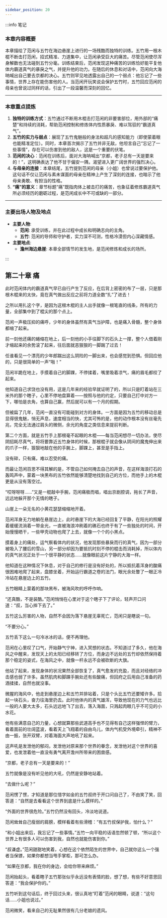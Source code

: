 ```yaml
---
sidebar_position: 20
---
```


:::info 笔记

### 本章内容概要

本章描绘了范闲与五竹在海边悬崖上进行的一场残酷而独特的训练。五竹用一根木棍不断击打范闲，招式精准、力道集中，让范闲承受巨大的痛苦。尽管范闲使尽浑身解数也无法碰到五竹分毫。训练结束后，范闲发现这种痛苦的训练恰好能平复他体内霸道真气的暴戾之气，并提升他的功力。在随后的休息和对话中，范闲向大海呐喊出自己要去京都的决心。五竹则罕见地透露出自己的一个弱点：他忘记了一些事情，世界上存在能伤害他的人。当范闲开玩笑说会保护五竹时，五竹回应范闲的母亲也曾说过同样的话，引出了一段温馨而深刻的回忆。

---

### 本章重点提炼

1.  **独特的训练方式**：五竹通过不断用木棍击打范闲的非要害部位，用外部的“痛楚”和持续的消耗，帮助范闲控制和修炼体内性质暴戾、难以驾驭的“霸道真气”。
2.  **五竹的实力与弱点**：展现了五竹鬼魅般的身法和超凡的感知能力（即使蒙着眼也能精准定位）。同时，本章首次揭示了五竹并非无敌，他坦言自己“忘记了一些事情”，存在可以伤害到他的敌人，这是一个重要的伏笔。
3.  **范闲的决心**：范闲在训练后，面对大海呐喊出“京都，老子总有一天是要来的！”，这明确表达了他不甘于偏安一隅，渴望进入更广阔世界的强烈决心。
4.  **与母亲的连接**：本章结尾，五竹提到范闲的母亲（小姐）也曾说过要保护他。这句话不仅让范闲与素未谋面的母亲在精神上产生了深刻的连接，也暗示了他母亲勇敢、有担当的性格。
5.  **“痛”的意义**：章节标题“痛”既指肉体上被击打的痛苦，也象征着修炼霸道真气所必须经历的磨砺过程，是范闲成长中不可或缺的一部分。

---

### 主要出场人物及地点

* **主要人物**:
    * **范闲**: 承受训练，并在此过程中成长和明确志向的主角。
    * **五竹**: 范闲的导师和守护者，实力深不可测，性格冷漠但内心深藏情感。
* **主要地点**:
    * **澹州海边悬崖**: 本章全部情节的发生地，是范闲修炼和成长的场所。

:::

## 第二十章 **痛**

此时范闲体内的霸道真气早已自行产生了反应，在后背上密密的布了一层，只是那根木棍来的太快，竟在真气做出反应之前将力道全数“扎”了进去！

之所以用扎这个字，是因为这根木棍的主人出手就像一根笔直的线条，所有的力量，全部集中到了棍尖的那个点上。

范闲一声极压抑的痛呼，少年的身体虽然有真气当护障，也是痛入骨髓，整个身体都缩了起来。

前一刻他还痛的蜷缩在地上，后一刻他的小手往脚下的石头上一撑，整个人借着刚才缩起来的余势滚了起来，往后面就恶狠狠的一脚踹了过去！

任谁看见一个漂亮的少年郎踹出这么阴险的一脚出来，也会感觉到恐惧。但回应他的，只是很简单的一声“啪！”

范闲半跪在地上，手摸着自己的脚踝，不停揉着，嘴里吸着凉气，痛的眉毛都绞了起来。

他知道自己求饶也没有用，这是几年来的经验早就证明了的，所以只是盯着站在三米外的那个瞎子，心里不停地盘算着——按照与他的约定，只要自己打中对方一下，哪怕是衣角，也算自己赢，然后就可以有一个月的假期。

但被扁了几年，范闲一直没有可能碰到对方的身体。一方面是因为五竹的移动总是显得很鬼魅，悄无声息，速度相当的快，尤其可怖的是，他的动作根本没有丝毫先兆，完全无法通过肩头的微侧，余光的角度之类信息来提前判断。

第二个方面，就是五竹手上那根毫不起眼的木棍——每当范闲想尽一切办法，使尽阴招耗尽真气，将将要靠近五竹身体的时候，那根棍子就会像从阴间的魔鬼伸出来的爪子一样，狠狠地敲在他的手腕上，脚踝上，甚至是手指上。

没有碎，只有痛，难以忍受的痛。

而最让范闲百思不得其解的是，不管自己如何掩去自己的声音，在这样海浪打石的轰鸣声中，蒙着一块黑布的五竹依然能够清楚地找到自己的方位，而他手上的木棍更是从没有落空过。

“哎呀呀呀……”又是一棍敲中手腕，范闲痛极而唱，唱出京剧腔调，拖长了声音，远远地躲开那个无情的瞎子。

山崖上一朵无名的小黄花瑟瑟缩缩地开着。

范闲浑身无力地躺在悬崖边上，此时悬崖下的大海已经回复了平静，在阳光的照耀着缓缓流淌着一带金光，一直被海浪冲刷着的礁石也终于有了一些独处的时间，开始慢慢晒干，一些甲壳动物也爬了上去，就像一个个的小黑点。

摸着身上的痛处，运气察看体内的状况，他发现那些暴戾而行的真气，因为一部分被吸入了腰后的雪山，另一部分却因为要抵抗时刻不停的棍击而消耗掉，所以体内的真气状况正处于一个很平静的状态……就像眼前这片宁静的大海一样。

他知道在这种情况下休息，对于自己的修行是没有好处的，所以抵抗着浑身的酸痛很困难地爬了起来，盘膝坐着，开始运行霸道之卷的法门，眼光余处瞥了一眼正冷冷站在悬崖边上的五竹。

五竹眼睛上蒙着的那块黑布，被海风吹的呼呼作响。

“还真酷，不是装酷。”范闲悄悄在心里对于这个瞎子下了评论，轻声开口问道：“叔，当心摔下去了。”

五竹这么厉害的人物，自然不会因为落下悬崖无辜死亡，范闲只是瞎说一句。

“不要分心。”

五竹丢下这么一句冷冰冰的话，便不再理他。

范闲在心里叹了口气，开始静气宁神，进入冥想的状态。不知道过了多久，他在海风之中醒来，发现天上的太阳已经移转了方位，而身边不远处的五竹却依然保持着那个稳定的姿式，在海风之中，就像一杆永远不会被砍断的大旗。

他站了起来，发现身体的状况果然全部恢复了，真气愈发的充盈，而且对经络的冲击感也弱了许多。虽然肌肉和脚踝手腕处还有些酸痛，但回府之后用自己准备的药酒揉揉，自然也就没事。

微腥的海风中，他走到悬崖边上和五竹并排站着，只是个头比五竹还要矮许多。拾起一块石头，奋力往海里扔去。此时他体内的真气雄浑，导致他现在的力气也远比一般的人要大太多，石头远远地飞了出去，落入海面，只溅起肉眼几乎不可见的小水花。

他有些满意自己的力量，心想就算那些武道高手也不见得有自己这样强悍的臂力，看着面前的壮阔蓝波，看着天上飞翔着的自由鸟儿，体内气机受外境牵引，精神不由一振，张开双臂，对着海面大声地吼了起来。

这声吼是发泄他的郁闷，发泄他对原来那个世界的眷念，发泄他对这个世界的喜爱，也发泄着他一直没有勇气离开澹州所带来的困兽感。

“京都，老子总有一天是要来的！”

五竹就像是没有听见他的大吼，仍然是安静地站着。

“去做什么呢？”

范闲愣了愣，才知道是那位惜字如金的五竹叔终于开口问自己了，不由笑了笑，回答道：“自然是去看看这个世界到底是什么模样的。”

“外面的世界很危险。”五竹仍然没有回头，冷淡地说道。

范闲耸耸自己瘦弱的肩膀，模样看着有些滑稽：“有五竹叔保护我，怕什么？”

“和小姐出来后，我忘记了一些事情。”五竹一向平稳的话语忽然顿了顿，“所以这个世界上有很多人可以伤害到我，自然也就能伤害到你。”

“叔谦虚。”范闲甜甜地笑着，心想在这个依然陌生的世界中，自己就你这么一个强者当保镖，如果你都想当甩手掌柜，那可怎么办。

“如果在京都，我在你的身边，会给你带来麻烦。”

范闲抬起头，看着瞎子五竹那张似乎永远没有表情的脸，想了想，有些不好意思回答道：“我会保护你的。”

五竹听到这句话后，终于回过头来，很认真地“盯着”范闲的眼睛，说道：“这句话……小姐也说过。”

范闲微笑，看来自己的无耻果然很有几分老娘的遗风。

